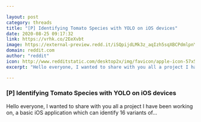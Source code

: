 ```yaml
---

layout: post
category: threads
title: "[P] Identifying Tomato Species with YOLO on iOS devices"
date: 2020-08-25 09:17:32
link: https://vrhk.co/2EeXvbt
image: https://external-preview.redd.it/iSQpijdLMk3z_aqIzh5sqXBCPdmlpnYquZtFPzNeTvw.jpg?width=1200&height=628.272251309&auto=webp&crop=1200:628.272251309,smart&s=900dc4215f1d24f213566a892a655e52b31be39b
domain: reddit.com
author: "reddit"
icon: http://www.redditstatic.com/desktop2x/img/favicon/apple-icon-57x57.png
excerpt: "Hello everyone, I wanted to share with you all a project I have been working on, a basic iOS application which can identify 16 variants of..."

---
```


### [P] Identifying Tomato Species with YOLO on iOS devices

Hello everyone, I wanted to share with you all a project I have been working on, a basic iOS application which can identify 16 variants of...
